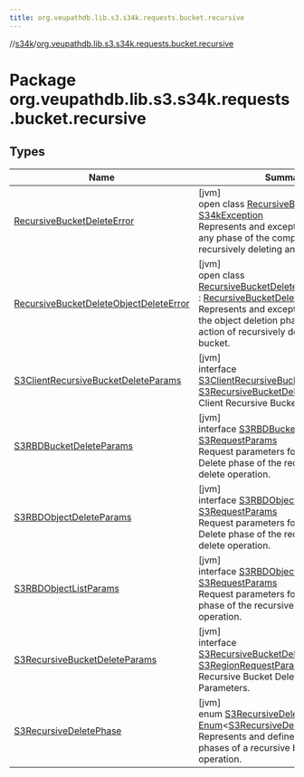 ```yaml
---
title: org.veupathdb.lib.s3.s34k.requests.bucket.recursive
---
```

//[s34k](../../index.html)/[org.veupathdb.lib.s3.s34k.requests.bucket.recursive](index.html)



# Package org.veupathdb.lib.s3.s34k.requests.bucket.recursive



## Types


| Name | Summary |
|---|---|
| [RecursiveBucketDeleteError](-recursive-bucket-delete-error/index.html) | [jvm]<br>open class [RecursiveBucketDeleteError](-recursive-bucket-delete-error/index.html) : [S34kException](../org.veupathdb.lib.s3.s34k.errors/-s34k-exception/index.html)<br>Represents and exception thrown during any phase of the complex action of recursively deleting an S3 bucket. |
| [RecursiveBucketDeleteObjectDeleteError](-recursive-bucket-delete-object-delete-error/index.html) | [jvm]<br>open class [RecursiveBucketDeleteObjectDeleteError](-recursive-bucket-delete-object-delete-error/index.html) : [RecursiveBucketDeleteError](-recursive-bucket-delete-error/index.html)<br>Represents and exception thrown during the object deletion phase of the complex action of recursively deleting an S3 bucket. |
| [S3ClientRecursiveBucketDeleteParams](-s3-client-recursive-bucket-delete-params/index.html) | [jvm]<br>interface [S3ClientRecursiveBucketDeleteParams](-s3-client-recursive-bucket-delete-params/index.html) : [S3RecursiveBucketDeleteParams](-s3-recursive-bucket-delete-params/index.html)<br>Client Recursive Bucket Delete Params. |
| [S3RBDBucketDeleteParams](-s3-r-b-d-bucket-delete-params/index.html) | [jvm]<br>interface [S3RBDBucketDeleteParams](-s3-r-b-d-bucket-delete-params/index.html) : [S3RequestParams](../org.veupathdb.lib.s3.s34k.requests/-s3-request-params/index.html)<br>Request parameters for the Bucket Delete phase of the recursive bucket delete operation. |
| [S3RBDObjectDeleteParams](-s3-r-b-d-object-delete-params/index.html) | [jvm]<br>interface [S3RBDObjectDeleteParams](-s3-r-b-d-object-delete-params/index.html) : [S3RequestParams](../org.veupathdb.lib.s3.s34k.requests/-s3-request-params/index.html)<br>Request parameters for the Object Delete phase of the recursive bucket delete operation. |
| [S3RBDObjectListParams](-s3-r-b-d-object-list-params/index.html) | [jvm]<br>interface [S3RBDObjectListParams](-s3-r-b-d-object-list-params/index.html) : [S3RequestParams](../org.veupathdb.lib.s3.s34k.requests/-s3-request-params/index.html)<br>Request parameters for the Object List phase of the recursive bucket delete operation. |
| [S3RecursiveBucketDeleteParams](-s3-recursive-bucket-delete-params/index.html) | [jvm]<br>interface [S3RecursiveBucketDeleteParams](-s3-recursive-bucket-delete-params/index.html) : [S3RegionRequestParams](../org.veupathdb.lib.s3.s34k.requests/-s3-region-request-params/index.html)<br>Recursive Bucket Delete Request Parameters. |
| [S3RecursiveDeletePhase](-s3-recursive-delete-phase/index.html) | [jvm]<br>enum [S3RecursiveDeletePhase](-s3-recursive-delete-phase/index.html) : [Enum](https://kotlinlang.org/api/latest/jvm/stdlib/kotlin/-enum/index.html)&lt;[S3RecursiveDeletePhase](-s3-recursive-delete-phase/index.html)&gt; <br>Represents and defines the different phases of a recursive bucket delete operation. |

